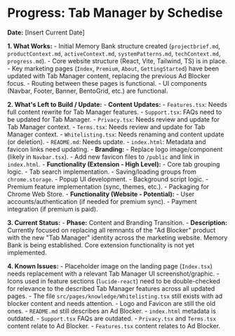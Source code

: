 # Progress: Tab Manager by Schedise

**Date:** [Insert Current Date]

**1. What Works:** - Initial Memory Bank structure created (`projectbrief.md`, `productContext.md`, `activeContext.md`, `systemPatterns.md`, `techContext.md`, `progress.md`). - Core website structure (React, Vite, Tailwind, TS) is in place. - Key marketing pages (`Index`, `Premium`, `About`, `GettingStarted`) have been updated with Tab Manager content, replacing the previous Ad Blocker focus. - Routing between these pages is functional. - UI components (Navbar, Footer, Banner, BentoGrid, etc.) are functional.

**2. What's Left to Build / Update:** - **Content Updates:** - `Features.tsx`: Needs full content rewrite for Tab Manager features. - `Support.tsx`: FAQs need to be updated for Tab Manager. - `Privacy.tsx`: Needs review and update for Tab Manager context. - `Terms.tsx`: Needs review and update for Tab Manager context. - `Whitelisting.tsx`: Needs renaming and content update (or deletion). - `README.md`: Needs update. - `index.html`: Metadata and favicon links need updating. - **Branding:** - Replace logo image/component (likely in `Navbar.tsx`). - Add new favicon files to `/public` and link in `index.html`. - **Functionality (Extension - High Level):** - Core tab grouping logic. - Tab search implementation. - Saving/loading groups from `chrome.storage`. - Popup UI development. - Background script logic. - Premium feature implementation (sync, themes, etc.). - Packaging for Chrome Web Store. - **Functionality (Website - Potential):** - User accounts/authentication (if needed for premium sync). - Payment integration (if premium is paid).

**3. Current Status:** - **Phase:** Content and Branding Transition. - **Description:** Currently focused on replacing all remnants of the "Ad Blocker" product with the new "Tab Manager" identity across the marketing website. Memory Bank is being established. Core extension functionality is not yet implemented.

**4. Known Issues:** - Placeholder image on the landing page (`Index.tsx`) needs replacement with a relevant Tab Manager UI screenshot/graphic. - Icons used in feature sections (`lucide-react`) need to be double-checked for relevance to the described Tab Manager features across all updated pages. - The file `src/pages/knowledge/Whitelisting.tsx` still exists with ad blocker content and needs attention. - Logo and Favicon are still the old ones. - `README.md` still describes an Ad Blocker. - `index.html` metadata is outdated. - `Support.tsx` FAQs are outdated. - `Privacy.tsx` and `Terms.tsx` content relate to Ad Blocker. - `Features.tsx` content relates to Ad Blocker.
